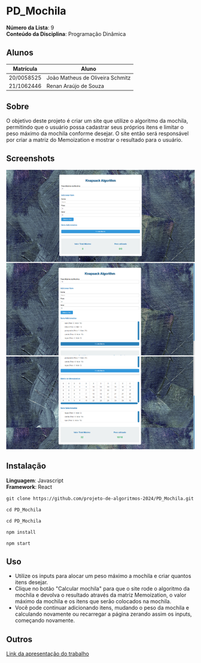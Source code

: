 # PD_Mochila

**Número da Lista**: 9<br>
**Conteúdo da Disciplina**: Programação Dinâmica<br>

## Alunos
|Matrícula | Aluno |
| -- | -- |
| 20/0058525 | João Matheus de Oliveira Schmitz |
| 21/1062446 | Renan Araújo de Souza |

## Sobre 

O objetivo deste projeto é criar um site que utilize o algoritmo da mochila, permitindo que o usuário possa cadastrar seus próprios itens e limitar o peso máximo da mochila conforme desejar. O site então será responsável por criar a matriz do Memoization e mostrar o resultado para o usuário.

## Screenshots

<img src="https://github.com/projeto-de-algoritmos-2024/PD_Mochila/blob/master/PD_Mochila/public/Print01.png?raw=true" alt="Screenshot 01" />
<img src="https://github.com/projeto-de-algoritmos-2024/PD_Mochila/blob/master/PD_Mochila/public/Print02.png?raw=true" alt="Screenshot 02" />
<img src="https://github.com/projeto-de-algoritmos-2024/PD_Mochila/blob/master/PD_Mochila/public/Print03.png?raw=true" alt="Screenshot 03" />

## Instalação 

**Linguagem**: Javascript<br>
**Framework**: React<br>

```
git clone https://github.com/projeto-de-algoritmos-2024/PD_Mochila.git
```

```
cd PD_Mochila
```

```
cd PD_Mochila
```

```
npm install
```

```
npm start
```

## Uso 

- Utilize os inputs para alocar um peso máximo a mochila e criar quantos itens desejar.
- Clique no botão "Calcular mochila" para que o site rode o algoritmo da mochila e devolva o resultado através da matriz Memoization, o valor máximo da mochila e os itens que serão colocados na mochila.
- Você pode continuar adicionando itens, mudando o peso da mochila e calculando novamente ou recarregar a página zerando assim os inputs, começando novamente.

## Outros 

[Link da apresentação do trabalho](https://youtu.be/5yqVBYMmGJ8)


